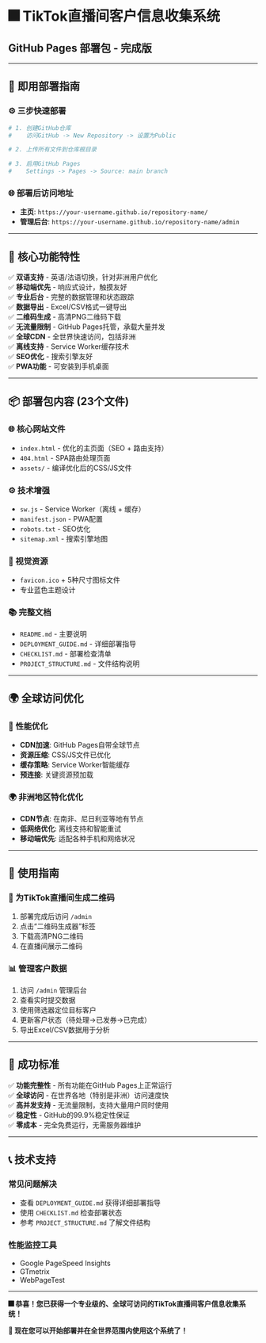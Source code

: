 # 🎆 TikTok直播间客户信息收集系统
## GitHub Pages 部署包 - 完成版

---

## 🚀 **即用部署指南**

### ⚙️ **三步快速部署**

```bash
# 1. 创建GitHub仓库
#    访问GitHub -> New Repository -> 设置为Public

# 2. 上传所有文件到仓库根目录

# 3. 启用GitHub Pages
#    Settings -> Pages -> Source: main branch
```

### 🌐 **部署后访问地址**
- **主页**: `https://your-username.github.io/repository-name/`
- **管理后台**: `https://your-username.github.io/repository-name/admin`

---

## 📆 **核心功能特性**

✅ **双语支持** - 英语/法语切换，针对非洲用户优化  
✅ **移动端优先** - 响应式设计，触摸友好  
✅ **专业后台** - 完整的数据管理和状态跟踪  
✅ **数据导出** - Excel/CSV格式一键导出  
✅ **二维码生成** - 高清PNG二维码下载  
✅ **无流量限制** - GitHub Pages托管，承载大量并发  
✅ **全球CDN** - 全世界快速访问，包括非洲  
✅ **离线支持** - Service Worker缓存技术  
✅ **SEO优化** - 搜索引擎友好  
✅ **PWA功能** - 可安装到手机桌面  

---

## 📦 **部署包内容** (23个文件)

### 🌐 核心网站文件
- `index.html` - 优化的主页面（SEO + 路由支持）
- `404.html` - SPA路由处理页面
- `assets/` - 编译优化后的CSS/JS文件

### ⚙️ 技术增强
- `sw.js` - Service Worker（离线 + 缓存）
- `manifest.json` - PWA配置
- `robots.txt` - SEO优化
- `sitemap.xml` - 搜索引擎地图

### 🎨 视觉资源
- `favicon.ico` + 5种尺寸图标文件
- 专业蓝色主题设计

### 📚 完整文档
- `README.md` - 主要说明
- `DEPLOYMENT_GUIDE.md` - 详细部署指导
- `CHECKLIST.md` - 部署检查清单
- `PROJECT_STRUCTURE.md` - 文件结构说明

---

## 🌍 **全球访问优化**

### 🚀 **性能优化**
- **CDN加速**: GitHub Pages自带全球节点
- **资源压缩**: CSS/JS文件已优化
- **缓存策略**: Service Worker智能缓存
- **预连接**: 关键资源预加载

### 🌍 **非洲地区特化优化**
- **CDN节点**: 在南非、尼日利亚等地有节点
- **低网络优化**: 离线支持和智能重试
- **移动端优先**: 适配各种手机和网络状况

---

## 🔧 **使用指南**

### 📱 **为TikTok直播间生成二维码**
1. 部署完成后访问 `/admin`
2. 点击“二维码生成器”标签
3. 下载高清PNG二维码
4. 在直播间展示二维码

### 📊 **管理客户数据**
1. 访问 `/admin` 管理后台
2. 查看实时提交数据
3. 使用筛选器定位目标客户
4. 更新客户状态（待处理→已发券→已完成）
5. 导出Excel/CSV数据用于分析

---

## 🎯 **成功标准**

✅ **功能完整性** - 所有功能在GitHub Pages上正常运行  
✅ **全球访问** - 在世界各地（特别是非洲）访问速度快  
✅ **高并发支持** - 无流量限制，支持大量用户同时使用  
✅ **稳定性** - GitHub的99.9%稳定性保证  
✅ **零成本** - 完全免费运行，无需服务器维护  

---

## 📞 **技术支持**

### 常见问题解决
- 查看 `DEPLOYMENT_GUIDE.md` 获得详细部署指导
- 使用 `CHECKLIST.md` 检查部署状态
- 参考 `PROJECT_STRUCTURE.md` 了解文件结构

### 性能监控工具
- Google PageSpeed Insights
- GTmetrix
- WebPageTest

---

**🎆 恭喜！您已获得一个专业级的、全球可访问的TikTok直播间客户信息收集系统！**

**🚀 现在您可以开始部署并在全世界范围内使用这个系统了！**